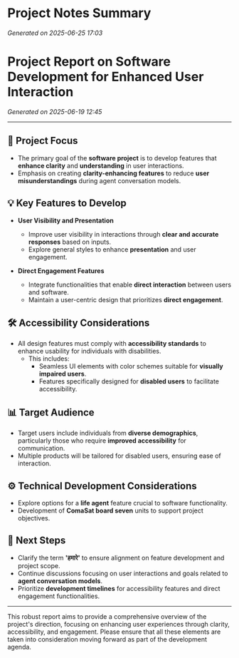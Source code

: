 # Project Notes Summary

*Generated on 2025-06-25 17:03*

# Project Report on Software Development for Enhanced User Interaction

*Generated on 2025-06-19 12:45*

---

## 🎯 **Project Focus**
- The primary goal of the **software project** is to develop features that **enhance clarity** and **understanding** in user interactions.
- Emphasis on creating **clarity-enhancing features** to reduce **user misunderstandings** during agent conversation models.

## 💡 **Key Features to Develop**
- **User Visibility and Presentation**
  - Improve user visibility in interactions through **clear and accurate responses** based on inputs.
  - Explore general styles to enhance **presentation** and user engagement.
  
- **Direct Engagement Features**
  - Integrate functionalities that enable **direct interaction** between users and software.
  - Maintain a user-centric design that prioritizes **direct engagement**.

## 🛠️ **Accessibility Considerations**
- All design features must comply with **accessibility standards** to enhance usability for individuals with disabilities.
  - This includes:
    - Seamless UI elements with color schemes suitable for **visually impaired users**.
    - Features specifically designed for **disabled users** to facilitate accessibility.

## 📊 **Target Audience**
- Target users include individuals from **diverse demographics**, particularly those who require **improved accessibility** for communication.
- Multiple products will be tailored for disabled users, ensuring ease of interaction.

## ⚙️ **Technical Development Considerations**
- Explore options for a **life agent** feature crucial to software functionality.
- Development of **ComaSat board seven** units to support project objectives.

## 🔄 **Next Steps**
- Clarify the term **'हमारे'** to ensure alignment on feature development and project scope.
- Continue discussions focusing on user interactions and goals related to **agent conversation models**.
- Prioritize **development timelines** for accessibility features and direct engagement functionalities.

---

This robust report aims to provide a comprehensive overview of the project's direction, focusing on enhancing user experiences through clarity, accessibility, and engagement. Please ensure that all these elements are taken into consideration moving forward as part of the development agenda.